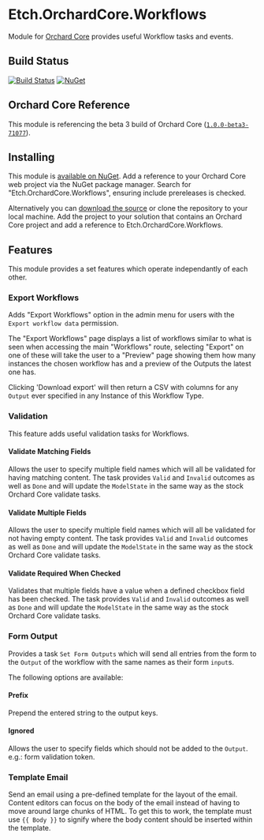 # Etch.OrchardCore.Workflows

Module for [Orchard Core](https://github.com/OrchardCMS/OrchardCore) provides useful Workflow tasks and events.

## Build Status

[![Build Status](https://secure.travis-ci.org/etchuk/Etch.OrchardCore.Workflows.png?branch=master)](http://travis-ci.org/etchuk/Etch.OrchardCore.Workflows) [![NuGet](https://img.shields.io/nuget/v/Etch.OrchardCore.Workflows.svg)](https://www.nuget.org/packages/Etch.OrchardCore.Workflows)

## Orchard Core Reference

This module is referencing the beta 3 build of Orchard Core ([`1.0.0-beta3-71077`](https://www.nuget.org/packages/OrchardCore.Module.Targets/1.0.0-beta3-71077)).

## Installing

This module is [available on NuGet](https://www.nuget.org/packages/Etch.OrchardCore.Workflows). Add a reference to your Orchard Core web project via the NuGet package manager. Search for "Etch.OrchardCore.Workflows", ensuring include prereleases is checked.

Alternatively you can [download the source](https://github.com/etchuk/Etch.OrchardCore.Workflows/archive/master.zip) or clone the repository to your local machine. Add the project to your solution that contains an Orchard Core project and add a reference to Etch.OrchardCore.Workflows.

## Features

This module provides a set features which operate independantly of each other.

### Export Workflows

Adds "Export Workflows" option in the admin menu for users with the `Export workflow data` permission.

The "Export Workflows" page displays a list of workflows similar to what is seen when accessing the main "Workflows" route, selecting "Export" on one of these will take the user to a "Preview" page showing them how many instances the chosen workflow has and a preview of the Outputs the latest one has.

Clicking 'Download export' will then return a CSV with columns for any `Output` ever specified in any Instance of this Workflow Type.

### Validation

This feature adds useful validation tasks for Workflows.

#### Validate Matching Fields

Allows the user to specify multiple field names which will all be validated for having matching content. The task provides `Valid` and `Invalid` outcomes as well as `Done` and will update the `ModelState` in the same way as the stock Orchard Core validate tasks.

#### Validate Multiple Fields

Allows the user to specify multiple field names which will all be validated for not having empty content. The task provides `Valid` and `Invalid` outcomes as well as `Done` and will update the `ModelState` in the same way as the stock Orchard Core validate tasks.

#### Validate Required When Checked

Validates that multiple fields have a value when a defined checkbox field has been checked. The task provides `Valid` and `Invalid` outcomes as well as `Done` and will update the `ModelState` in the same way as the stock Orchard Core validate tasks.

### Form Output

Provides a task `Set Form Outputs` which will send all entries from the form to the `Output` of the workflow with the same names as their form `input`s.

The following options are available:

#### Prefix

Prepend the entered string to the output keys.

#### Ignored

Allows the user to specify fields which should not be added to the `Output`. e.g.: form validation token.

### Template Email

Send an email using a pre-defined template for the layout of the email. Content editors can focus on the body of the email instead of having to move around large chunks of HTML. To get this to work, the template must use `{{ Body }}` to signify where the body content should be inserted within the template.